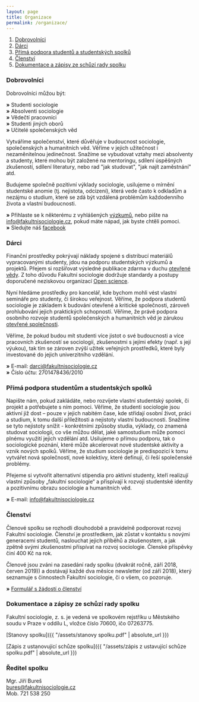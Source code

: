 ```yaml
---
layout: page
title: Organizace
permalink: /organizace/
---
```


1. [Dobrovolníci](#dobrovolníci)
2. [Dárci](#dárci)
3. [Přímá podpora studentů a studentských spolků](#přímá-podpora-studentů-a-studentských-spolků) 
4. [Členství](#členství)   
5. [Dokumentace a zápisy ze schůzí rady spolku](#dokumentace-a-zápisy-ze-schůzí-rady-spolku)


### Dobrovolníci
Dobrovolníci můžou být: 
  
**»** Studenti sociologie     
**»**	Absolventi sociologie    
**»**	Vědečtí pracovníci   
**»**	Studenti jiných oborů   
**»**	Učitelé společenských věd     
  
Vytváříme společenství, které důvěřuje v budoucnost sociologie, společenských a humanitních věd. Věříme v jejich užitečnost i nezaměnitelnou jedinečnost. Snažíme se vybudovat vztahy mezi absolventy a studenty, které mohou být založené na mentoringu, sdílení úspěšných zkušeností, sdílení literatury, nebo rad "jak studovat", "jak najít zaměstnání" atd. 

Budujeme společně pozitivní výklady sociologie, usilujeme o mírnění studentské anomie (tj. nejistota, odcizení), která vede často k odkladům a nezájmu o studium, které se zdá být vzdálená problémům každodenního života a vlastní budoucnosti.

  **»** Přihlaste se k některému z vyhlášených [výzkumů](http://fakultnisociologie.cz/vyzkumy/), nebo pište na info@fakultnisociologie.cz, pokud máte nápad, jak byste chtěli pomoci.     
   **»** Sledujte náš [facebook](https://www.facebook.com/fakultnisociologie/) 

### Dárci   
Finanční prostředky pokrývají náklady spojené s distribucí materiálů vypracovanými studenty, jdou na podporu studentských výzkumů a projektů. Přejem si rozšiřovat výsledné publikace zdarma v duchu [otevřené vědy](https://en.wikipedia.org/wiki/Open_science). Z toho důvodu Fakultní sociologie dodržuje standardy a postupy doporučené neziskovou organizací [Open science](https://cos.io/).

Nyní hledáme prostředky pro kancelář, kde bychom mohli vést vlastní semináře pro studenty, či širokou veřejnost. Věříme, že podpora studentů sociologie je základem k budování otevřené a kritické společnosti, zároveň prohlubování jejich praktických schopností. Věříme, že právě podpora osobního rozvoje studentů společenských a humanitních věd je zárukou [otevřené společnosti](https://cs.wikipedia.org/wiki/Otev%C5%99en%C3%A1_spole%C4%8Dnost).   

Věříme, že pokud budou mít studenti více jistot o své budoucnosti a více pracovních zkušeností se sociologií, zkušenostmi s jejími efekty (např. s její výukou), tak tím se zároven zvýší užitek veřejných prostředků, které byly investované do jejich univerzitního vzdělání. 

**»**	E-mail: darci@fakultnisociologie.cz   
**»** Číslo účtu: 2701478436/2010


### Přímá podpora studentům a studentských spolků    
Napište nám, pokud zakládáte, nebo rozvíjete vlastní studentský spolek, či projekt a potřebujete s ním pomoci. Věříme, že studenti sociologie jsou aktivní již dost – pouze v jejich nabitém čase, kde střídají osobní život, práci a studium, k tomu další příležitosti a nejistoty vlastní budoucnosti. Snažíme se tyto nejistoty snížit - konkrétními způsoby studia, výklady, co znamená studovat sociologii, co vše můžou dělat, jaké samostudium může pomoci plnému využití jejich vzdělání atd. Usilujeme o přímou podporu, tak o sociologické poznání, které může akcelerovat nové studentské aktivity a vznik nových spolků. Věříme, že studium sociologie je predispozicí k tomu vytvářet nová společností, nové kolektivy, které definují, či řeší společenské problémy.     

Přejeme si vytvořit alternativní stipendia pro aktivní studenty, kteří realizují vlastní způsoby „fakultní sociologie“ a přispívají k rozvoji studentské identity a pozitivnímu obrazu sociologie a humanitních věd.     

**»** E-mail: info@fakultnisociologie.cz    
 

### Členství      
Členové spolku se rozhodli dlouhodobě a pravidelně podporovat rozvoj Fakultní sociologie. Členství je prostředkem, jak zůstat v kontaktu s novými generacemi studentů, naslouchat jejich příběhů a zkušenostem, a jak zpětně svými zkušenostmi příspívat na rozvoj sociologie. Členské příspěvky činí 400 Kč na rok.   

Členové jsou zváni na zasedání rady spolku (dvakrát ročně, září 2018, červen 2019)) a dostávají každé dva měsíce newsletter (od září 2018), který seznamuje s činnostech Fakultní sociologie, či o všem, co pozoruje.     

**»** [Formulář s žádostí o členství](https://goo.gl/forms/DwMKyVEUZyymNk1F2)       


### Dokumentace a zápisy ze schůzí rady spolku

Fakultní sociologie, z. s. je vedená ve spolkovém rejstříku u Městského soudu v Praze v oddílu L, vložce číslo 70600, ičo 07263775.

[Stanovy spolku]({{ "/assets/stanovy spolku.pdf" | absolute_url }})

[Zápis z ustanovující schůze spolku]({{ "/assets/zápis z ustavující schůze spolku.pdf" | absolute_url }})

### Ředitel spolku

Mgr. Jiří Bureš     
bures@fakultnisociologie.cz  
Mob. 721 538 250     


